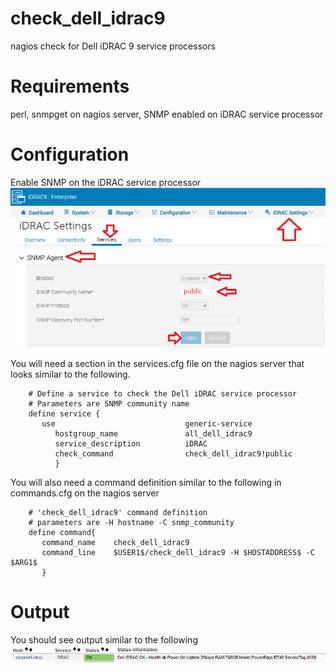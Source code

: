 # check_dell_idrac9
nagios check for Dell iDRAC 9 service processors

# Requirements
perl, snmpget on nagios server, SNMP enabled on iDRAC service processor

# Configuration

Enable SNMP on the iDRAC service processor
<img src=images/idrac9_snmp.png>

You will need a section in the services.cfg file on the nagios server that looks similar to the following.
```
    # Define a service to check the Dell iDRAC service processor
    # Parameters are SNMP community name
    define service {
       use                             generic-service
          hostgroup_name               all_dell_idrac9
          service_description          iDRAC
          check_command                check_dell_idrac9!public
          }
```

You will also need a command definition similar to the following in commands.cfg on the nagios server
```
    # 'check_dell_idrac9' command definition
    # parameters are -H hostname -C snmp_community
    define command{
       command_name    check_dell_idrac9
       command_line    $USER1$/check_dell_idrac9 -H $HOSTADDRESS$ -C $ARG1$
       }
```

# Output
You should see output similar to the following
<img src=images/idrac9.png>
